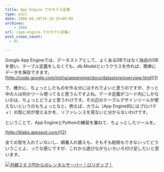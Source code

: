 ```yaml
---
title: App Engine でのモデル定義
type: post
date: 2008-06-29T16:10:33+00:00
archives:
    - 2008
url: /app-engine-でのモデル定義/
post_views_count:
  - 81

---
```

Google App Engineでは、データストアとして、よくあるDBではなく独自のDBを使い、テーブル定義をしなくても、db.Modelというクラスを作れば、簡単にデータを保存できます。  
[http://code.google.com/intl/ja/appengine/docs/datastore/overview.html][1]

で、確かに、ちょっとしたものを作る分にはそれでよいと思うのですが、きっと中の人は何かツール使ってると思うんですよね。データ定義がコード内にしかないのは、ちょっとどうよと思うわけです。その辺のテーブルデザインツールが使えないというのもちょっとなと。例えば、カラム（App Engine的にはプロパティ）の型に何が使えるかを、リファレンスを見ないと分からないわけです。

ということで、App EngineとPythonの練習を兼ねて、ちょっとしたツールを。

[http://klabs.appspot.com/][2]

全ての型を入れていないし、順番入れ替えも、そもそも削除もできないってどういうことよ、ってな感じですが、これから遊びながらいろいろ付け足したいと思います。

<a href="http://www.accesstrade.net/at/c.html?rk=01000pw00044mz" target="_blank"><img alt="月額２６３円からのレンタルサーバー！ロリポップ！" src="http://www.accesstrade.net/at/r.html?rk=01000pw00044mz" border="0" /></a>

 [1]: http://code.google.com/intl/ja/appengine/docs/datastore/overview.html "http://code.google.com/intl/ja/appengine/docs/datastore/overview.html"
 [2]: http://klabs.appspot.com/ "http://klabs.appspot.com/"
